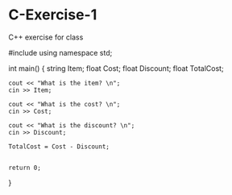 # C-Exercise-1
C++ exercise for class

#include <iostream>
using namespace std;

int main()
{
    string Item;
    float Cost;
    float Discount;
    float TotalCost;


    cout << "What is the item? \n";
    cin >> Item;

    cout << "What is the cost? \n";
    cin >> Cost;

    cout << "What is the discount? \n";
    cin >> Discount;

    TotalCost = Cost - Discount;
    
    
    return 0;
}
